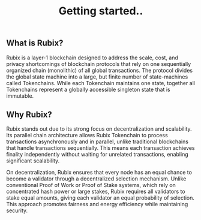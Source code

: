 ﻿---
title: Getting started..
sidebar_label: What is Rubix?
---

<!-- File: docs/getting-started/what-is-rubix.md -->
## What is Rubix?

Rubix is a layer-1 blockchain designed to address the scale, cost, and privacy shortcomings of blockchain protocols that rely on one sequentially organized chain (monolithic) of all global transactions. The protocol divides the global state machine into a large, but finite number of state-machines called Tokenchains. While each Tokenchain maintains one state, together all Tokenchains represent a globally accessible singleton state that is immutable.

## Why Rubix?

Rubix stands out due to its strong focus on decentralization and scalability. Its parallel chain architecture allows Rubix Tokenchain to process transactions asynchronously and in parallel, unlike traditional blockchains that handle transactions sequentially. This means each transaction achieves finality independently without waiting for unrelated transactions, enabling significant scalability.

On decentralization, Rubix ensures that every node has an equal chance to become a validator through a decentralized selection mechanism. Unlike conventional Proof of Work or Proof of Stake systems, which rely on concentrated hash power or large stakes, Rubix requires all validators to stake equal amounts, giving each validator an equal probability of selection. This approach promotes fairness and energy efficiency while maintaining security.
